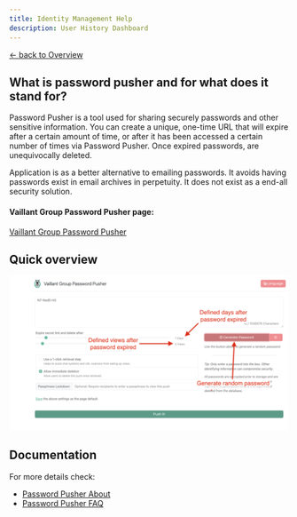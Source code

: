 ```yaml
---
title: Identity Management Help
description: User History Dashboard
---
```


[&larr; back to Overview](/idm)

## What is password pusher and for what does it stand for?

Password Pusher is a tool used for sharing securely passwords and other sensitive information.
You can create a unique, one-time URL that will expire after a certain amount of time, 
or after it has been accessed a certain number of times via Password Pusher.
Once expired passwords, are unequivocally deleted.

Application is as a better alternative to emailing passwords.
It avoids having passwords exist in email archives in perpetuity. It does not exist as a end-all security solution.


#### Vaillant Group Password Pusher page:

[Vaillant Group Password Pusher](https://pw.dsp.vaillant-group.com/)

## Quick overview

![quickOverview.png](quickOverview.png)

## Documentation

For more details check:
* [Password Pusher About](https://pwpush.com/en/pages/about)
* [Password Pusher FAQ](https://pwpush.com/en/pages/faq)
